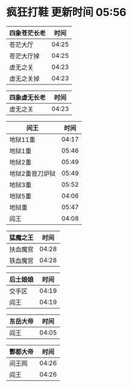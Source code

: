 # 疯狂打鞋 更新时间 05:56

| 四象苍茫长老   | 时间    |
|--------|-------|
| 苍茫大厅 | 04:25 |
| 苍茫大厅掉 | 04:25 |
| 虚无之关 | 04:23 |
| 虚无之关掉 | 04:23 |

| 四象虚无长老   | 时间    |
|--------|-------|
| 虚无之关 | 04:23 |

| 间王   | 时间    |
|--------|-------|
| 地狱11重 | 04:17 |
| 地狱1重 | 05:46 |
| 地狱2重 | 05:49 |
| 地狱2重音刀炉狱 | 05:49 |
| 地狱3重 | 05:52 |
| 地狱5重 | 04:06 |
| 地狱重 | 05:47 |
| 阎王 | 04:08 |

| 猛魔之王   | 时间    |
|--------|-------|
| 扶血魔宫 | 04:28 |
| 铁血魔宫 | 04:28 |

| 后土娘娘   | 时间    |
|--------|-------|
| 交手区 | 04:19 |
| 阎王 | 04:19 |

| 东岳大帝   | 时间    |
|--------|-------|
| 阎王 | 04:05 |

| 酆都大帝   | 时间    |
|--------|-------|
| 间王网 | 04:26 |
| 阎王 | 04:26 |